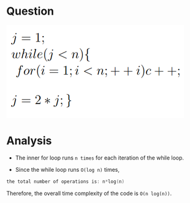 # Question

![alt text](image.png)

# Analysis 

- The inner for loop runs `n times` for each iteration of the while loop.

- Since the while loop runs `O(log n)` times, 
```c++
the total number of operations is: n*log(⁡n)
```

Therefore, the overall time complexity of the code is `O(n log(n))`.